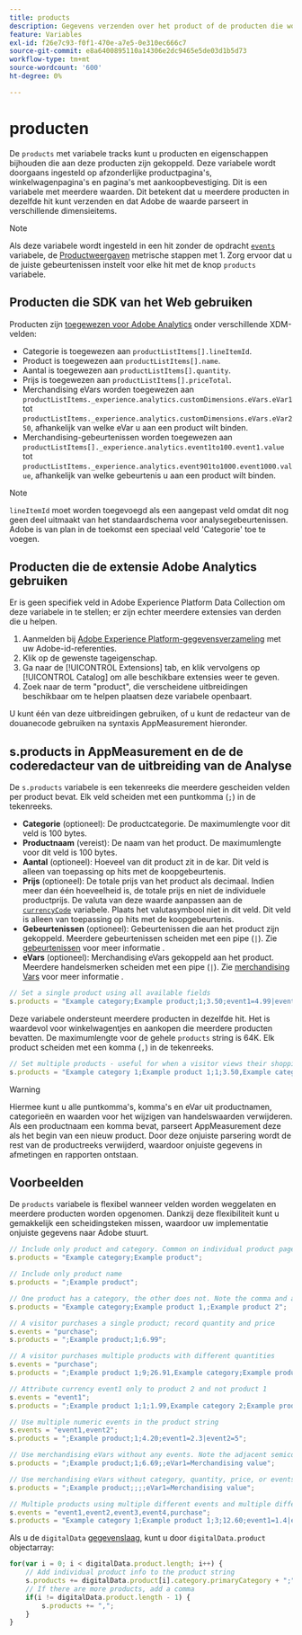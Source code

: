 ```yaml
---
title: products
description: Gegevens verzenden over het product of de producten die worden weergegeven of in het winkelwagentje.
feature: Variables
exl-id: f26e7c93-f0f1-470e-a7e5-0e310ec666c7
source-git-commit: e8a6400895110a14306e2dc9465e5de03d1b5d73
workflow-type: tm+mt
source-wordcount: '600'
ht-degree: 0%

---
```


# producten

De `products` met variabele tracks kunt u producten en eigenschappen bijhouden die aan deze producten zijn gekoppeld. Deze variabele wordt doorgaans ingesteld op afzonderlijke productpagina&#39;s, winkelwagenpagina&#39;s en pagina&#39;s met aankoopbevestiging. Dit is een variabele met meerdere waarden. Dit betekent dat u meerdere producten in dezelfde hit kunt verzenden en dat Adobe de waarde parseert in verschillende dimensieitems.

>[!NOTE]
>
>Als deze variabele wordt ingesteld in een hit zonder de opdracht [`events`](events/events-overview.md) variabele, de [Productweergaven](/help/components/metrics/product-views.md) metrische stappen met 1. Zorg ervoor dat u de juiste gebeurtenissen instelt voor elke hit met de knop `products` variabele.

## Producten die SDK van het Web gebruiken

Producten zijn [toegewezen voor Adobe Analytics](https://experienceleague.adobe.com/docs/analytics/implementation/aep-edge/variable-mapping.html) onder verschillende XDM-velden:

* Categorie is toegewezen aan `productListItems[].lineItemId`.
* Product is toegewezen aan `productListItems[].name`.
* Aantal is toegewezen aan `productListItems[].quantity`.
* Prijs is toegewezen aan `productListItems[].priceTotal`.
* Merchandising eVars worden toegewezen aan `productListItems._experience.analytics.customDimensions.eVars.eVar1` tot `productListItems._experience.analytics.customDimensions.eVars.eVar250`, afhankelijk van welke eVar u aan een product wilt binden.
* Merchandising-gebeurtenissen worden toegewezen aan `productListItems[]._experience.analytics.event1to100.event1.value` tot `productListItems._experience.analytics.event901to1000.event1000.value`, afhankelijk van welke gebeurtenis u aan een product wilt binden.

>[!NOTE]
>
>`lineItemId` moet worden toegevoegd als een aangepast veld omdat dit nog geen deel uitmaakt van het standaardschema voor analysegebeurtenissen. Adobe is van plan in de toekomst een speciaal veld &#39;Categorie&#39; toe te voegen.

## Producten die de extensie Adobe Analytics gebruiken

Er is geen specifiek veld in Adobe Experience Platform Data Collection om deze variabele in te stellen; er zijn echter meerdere extensies van derden die u helpen.

1. Aanmelden bij [Adobe Experience Platform-gegevensverzameling](https://experience.adobe.com/data-collection) met uw Adobe-id-referenties.
2. Klik op de gewenste tageigenschap.
3. Ga naar de [!UICONTROL Extensions] tab, en klik vervolgens op [!UICONTROL Catalog] om alle beschikbare extensies weer te geven.
4. Zoek naar de term &quot;product&quot;, die verscheidene uitbreidingen beschikbaar om te helpen plaatsen deze variabele openbaart.

U kunt één van deze uitbreidingen gebruiken, of u kunt de redacteur van de douanecode gebruiken na syntaxis AppMeasurement hieronder.

## s.products in AppMeasurement en de de coderedacteur van de uitbreiding van de Analyse

De `s.products` variabele is een tekenreeks die meerdere gescheiden velden per product bevat. Elk veld scheiden met een puntkomma (`;`) in de tekenreeks.

* **Categorie** (optioneel): De productcategorie. De maximumlengte voor dit veld is 100 bytes.
* **Productnaam** (vereist): De naam van het product. De maximumlengte voor dit veld is 100 bytes.
* **Aantal** (optioneel): Hoeveel van dit product zit in de kar. Dit veld is alleen van toepassing op hits met de koopgebeurtenis.
* **Prijs** (optioneel): De totale prijs van het product als decimaal. Indien meer dan één hoeveelheid is, de totale prijs en niet de individuele productprijs. De valuta van deze waarde aanpassen aan de [`currencyCode`](../config-vars/currencycode.md) variabele. Plaats het valutasymbool niet in dit veld. Dit veld is alleen van toepassing op hits met de koopgebeurtenis.
* **Gebeurtenissen** (optioneel): Gebeurtenissen die aan het product zijn gekoppeld. Meerdere gebeurtenissen scheiden met een pipe (`|`). Zie [gebeurtenissen](events/events-overview.md) voor meer informatie .
* **eVars** (optioneel): Merchandising eVars gekoppeld aan het product. Meerdere handelsmerken scheiden met een pipe (`|`). Zie [merchandising Vars](evar-merchandising.md) voor meer informatie .

```js
// Set a single product using all available fields
s.products = "Example category;Example product;1;3.50;event1=4.99|event2=5.99;eVar1=Example merchandising value 1|eVar2=Example merchandising value 2";
```

Deze variabele ondersteunt meerdere producten in dezelfde hit. Het is waardevol voor winkelwagentjes en aankopen die meerdere producten bevatten. De maximumlengte voor de gehele `products` string is 64K. Elk product scheiden met een komma (`,`) in de tekenreeks.

```js
// Set multiple products - useful for when a visitor views their shopping cart
s.products = "Example category 1;Example product 1;1;3.50,Example category 2;Example product 2;1;5.99";
```

>[!WARNING]
>
>Hiermee kunt u alle puntkomma&#39;s, komma&#39;s en eVar uit productnamen, categorieën en waarden voor het wijzigen van handelswaarden verwijderen. Als een productnaam een komma bevat, parseert AppMeasurement deze als het begin van een nieuw product. Door deze onjuiste parsering wordt de rest van de productreeks verwijderd, waardoor onjuiste gegevens in afmetingen en rapporten ontstaan.

## Voorbeelden

De `products` variabele is flexibel wanneer velden worden weggelaten en meerdere producten worden opgenomen. Dankzij deze flexibiliteit kunt u gemakkelijk een scheidingsteken missen, waardoor uw implementatie onjuiste gegevens naar Adobe stuurt.

```js
// Include only product and category. Common on individual product pages
s.products = "Example category;Example product";

// Include only product name
s.products = ";Example product";

// One product has a category, the other does not. Note the comma and adjacent semicolon to omit category
s.products = "Example category;Example product 1,;Example product 2";

// A visitor purchases a single product; record quantity and price
s.events = "purchase";
s.products = ";Example product;1;6.99";

// A visitor purchases multiple products with different quantities
s.events = "purchase";
s.products = ";Example product 1;9;26.91,Example category;Example product 2;4;9.96";

// Attribute currency event1 only to product 2 and not product 1
s.events = "event1";
s.products = ";Example product 1;1;1.99,Example category 2;Example product 2;1;2.69;event1=1.29";

// Use multiple numeric events in the product string
s.events = "event1,event2";
s.products = ";Example product;1;4.20;event1=2.3|event2=5";

// Use merchandising eVars without any events. Note the adjacent semicolons to skip events
s.products = ";Example product;1;6.69;;eVar1=Merchandising value";

// Use merchandising eVars without category, quantity, price, or events
s.products = ";Example product;;;;eVar1=Merchandising value";

// Multiple products using multiple different events and multiple different merchandising eVars
s.events = "event1,event2,event3,event4,purchase";
s.products = "Example category 1;Example product 1;3;12.60;event1=1.4|event2=9;eVar1=Merchandising value|eVar2=Another merchandising value,Example category 2;Example product 2;1;59.99;event3=6.99|event4=1;eVar3=Merchandising value 3|eVar4=Example value four";
```

Als u de `digitalData` [gegevenslaag](../../prepare/data-layer.md), kunt u door `digitalData.product` objectarray:

```js
for(var i = 0; i < digitalData.product.length; i++) {
    // Add individual product info to the product string
    s.products += digitalData.product[i].category.primaryCategory + ";" + digitalData.product[i].productInfo.productName;
    // If there are more products, add a comma
    if(i != digitalData.product.length - 1) {
        s.products += ",";
    }
}
```
